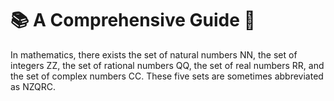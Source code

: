 # 📚 A Comprehensive Guide 🧮

In mathematics, there exists the set of natural numbers NN, the set of integers ZZ, the set of rational numbers QQ, the set of real numbers RR, and the set of complex numbers CC. These five sets are sometimes abbreviated as NZQRC.
